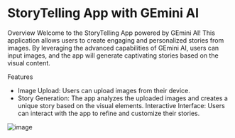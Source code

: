 # StoryTelling App with GEmini AI
Overview
Welcome to the StoryTelling App powered by GEmini AI! This application allows users to create engaging and personalized stories from images. By leveraging the advanced capabilities of GEmini AI, users can input images, and the app will generate captivating stories based on the visual content.

Features
- Image Upload: Users can upload images from their device.
- Story Generation: The app analyzes the uploaded images and creates a unique story based on the visual elements.
Interactive Interface: Users can interact with the app to refine and customize their stories.

![image](https://github.com/Sachanee/Story-Build-With-Gemini/assets/120290210/9bc43553-fe87-45c8-bc04-04e71238a4b2)
